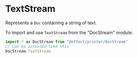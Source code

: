 # TextStream

Represents a `Doc` containing a string of text.

To import and use `TextStream` from the "DocStream" module:

```ts
import * as DocStream from "@effect/printer/DocStream"
// Can be accessed like this
DocStream.TextStream
```
